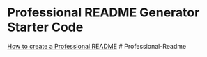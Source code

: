 # Professional README Generator Starter Code

[How to create a Professional README](https://coding-boot-camp.github.io/full-stack/github/professional-readme-guide)
#   P r o f e s s i o n a l - R e a d m e  
 